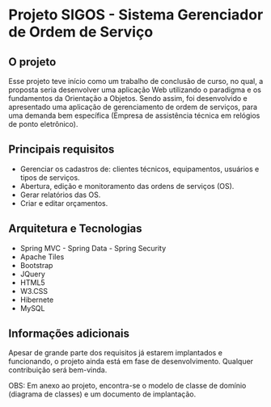 # Projeto SIGOS - Sistema Gerenciador de Ordem de Serviço

## O projeto

Esse projeto teve início como um trabalho de conclusão de curso, no qual, a proposta seria desenvolver uma aplicação Web utilizando o paradigma e os fundamentos da Orientação a Objetos. Sendo assim, foi desenvolvido e apresentado uma aplicação de gerenciamento de ordem de serviços, para uma demanda bem específica (Empresa de assistência técnica em relógios de ponto eletrônico). 

## Principais requisitos

* Gerenciar os cadastros de: clientes técnicos, equipamentos, usuários e tipos de serviços. 
* Abertura, edição e monitoramento das ordens de serviços (OS).
* Gerar relatórios das OS.
* Criar e editar orçamentos.

## Arquitetura e Tecnologias

* Spring MVC - Spring Data - Spring Security
* Apache Tiles
* Bootstrap
* JQuery
* HTML5
* W3.CSS
* Hibernete
* MySQL

## Informações adicionais

Apesar de grande parte dos requisitos já estarem implantados e funcionando, o projeto ainda está em fase de desenvolvimento.
Qualquer contribuição será bem-vinda.

OBS: Em anexo ao projeto, encontra-se o modelo de classe de domínio (diagrama de classes) e um documento de implantação.

